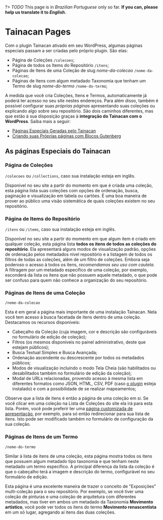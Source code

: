 ?> _TODO_  This page is in *Brazilian Portuguese* only so far. **If you can, please help us translate it to *English*.**

# Tainacan Pages

Com o plugin Tainacan ativado em seu WordPress, algumas páginas especiais passam a ser criadas pelo próprio plugin. São elas:

* Página de Coleções `/colecoes`;
* Página de todos os Items do Repositório `/itens`;
* Páginas de Itens de uma Coleção de slug *nome-da-colecao* `/nome-da-colecao`;
* Páginas de Itens com algum metadado Taxonomia que tenham um Termo de slug *nome-do-termo* `/nome-do-termo`;

A medida que você cria Coleções, Itens e Termos, automaticamente já poderá ter acesso no seu site nestes endereços. Para além disso, também é possível configurar suas *próprias páginas* apresentando suas coleções ou explicando algo sobre seu repositório. São dois caminhos diferentes, mas que estão à sua disposição graças à **integração do Tainacan com o WordPress**. Saiba mais a seguir:

* [Páginas Especiais Geradas pelo Tainacan](#as-páginas-especiais-do-Tainacan)
* [Criando suas Próprias páginas com Blocos Gutenberg](/pt-br/gutenberg-blocks)

## As páginas Especiais do Tainacan

### Página de Coleções

`/colecoes` ou `/collections`, caso sua instalação esteja em inglês.

Disponível no seu site a partir do momento em que é criada uma coleção, esta página lista suas coleções com opções de ordenação, busca, paginação e visualização em tabela ou cartões. É uma boa maneira de prover ao público uma visão sistemática de quais coleções existem no seu repositório.

### Página de Items do Repositório

`/itens` ou `/items`, caso sua instalação esteja em inglês.

Disponível no seu site a partir do momento em que algum item é criado em qualquer coleção, esta página lista **todos os itens de todos as coleções do repositório**. Ela apresentará alguns modos de visualização padrão, opções de ordenação pelos metadados nível repositório e a listagem de todos os filtros de todas as coleções, além de um filtro de coleções. Embora seja poderoso o acesso à todos os itens, *recomendamos seu uso com cautela*. A filtragem por um metadado específico de uma coleção, por exemplo, esconderá da lista os itens que não possuem aquele metadado, o que pode ser confuso para quem não conhece a organização do seu repositório.

### Páginas de Itens de uma Coleção

`/nome-da-colecao`

Esta é em geral a página mais importante de uma instalação Tainacan. Nela você tem acesso à busca facetada de itens dentro de uma coleção. Destacamos os recursos disponíveis:

* Cabeçalho da Coleção (cuja imagem, cor e descrição são configuráveis no formulário de edição de coleção);
* Filtros (os mesmos disponíveis no painel administrativo, deste que estejam públicos);
* Busca Textual Simples e Busca Avançada;
* Ordenação ascendente ou descrescente por todos os metadados públicos;
* Modos de visualização incluindo o modo Tela Cheia (são habilitados ou desabilitados também no formulário de edição da coleção);
* Modal de URLs relacionadas, provendo acesso à mesma lista em diferentes formatos como JSON, HTML, CSV, PDF (caso [o plugin](/pt-br/plugin-pdf-exposer) esteja instalado) e com a possibilidade de se realizar mapeamentos;

Observe que a lista de itens é então a página de uma coleção em si. Se você clicar em uma coleção na Lista de Coleções do site ela irá para esta lista. Porém, você pode preferir ter uma [página customizada de apresentação](/pt-br/gutenberg-blocks), por exemplo, para só então redirecionar para sua lista de itens. Isto pode ser modificado também no formulário de configuração da sua coleção.

### Páginas de Itens de um Termo

`/nome-do-termo`

Similar à lista de itens de uma coleção, esta página mostra todos os itens que possuem algum metadado tipo taxonomia e que tenham neste metadado um termo específico. A principal diferença da lista da coleção é que o cabeçalho terá a imagem e descrição do termo, configurável no seu formulário de edição.

Esta página é uma excelente maneira de trazer o conceito de "Exposições" multi-coleção para o seu repositório. Por exemplo, se você tiver uma coleção de pinturas e uma coleção de arquitetura com diferentes metadados, mas tiver em ambos um metadado da Taxonomia **Movimento artístico**, você pode ver todos os itens do termo **Movimento renascentista** em um só lugar, agregando aí itens das duas coleções. 